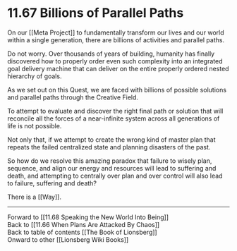 # 11.67 Billions of Parallel Paths

On our [[Meta Project]] to fundamentally transform our lives and our world within a single generation, there are billions of activities and parallel paths.

Do not worry. Over thousands of years of building, humanity has finally discovered how to properly order even such complexity into an integrated goal delivery machine that can deliver on the entire properly ordered nested hierarchy of goals.

As we set out on this Quest, we are faced with billions of possible solutions and parallel paths through the Creative Field.

To attempt to evaluate and discover the right final path or solution that will reconcile all the forces of a near-infinite system across all generations of life is not possible.

Not only that, if we attempt to create the wrong kind of master plan that repeats the failed centralized state and planning disasters of the past.

So how do we resolve this amazing paradox that failure to wisely plan, sequence, and align our energy and resources will lead to suffering and death, and attempting to centrally over plan and over control will also lead to failure, suffering and death?

There is a [[Way]]. 

___

Forward to [[11.68 Speaking the New World Into Being]]  
Back to [[11.66 When Plans Are Attacked By Chaos]]  
Back to table of contents [[The Book of Lionsberg]]  
Onward to other [[Lionsberg Wiki Books]]  
